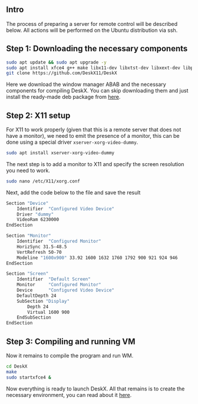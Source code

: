 
## Intro
The process of preparing a server for remote control will be described below. All actions will be performed on the Ubuntu distribution via ssh.

## Step 1: Downloading the necessary components
```bash
sudo apt update && sudo apt upgrade -y
sudo apt install xfce4 g++ make libx11-dev libxtst-dev libxext-dev libportal-dev libpipewire-0.3-dev git libsdl2-dev
git clone https://github.com/DeskX11/DeskX
```
Here we download the window manager ABAB and the necessary components for compiling DeskX. You can skip downloading them and just install the ready-made deb package from [here](https://github.com/DeskX11/DeskX/releases).

## Step 2: X11 setup
For X11 to work properly (given that this is a remote server that does not have a monitor), we need to emit the presence of a monitor, this can be done using a special driver `xserver-xorg-video-dummy`.
```bash
sudo apt install xserver-xorg-video-dummy
```
The next step is to add a monitor to X11 and specify the screen resolution you need to work.
```bash
sudo nano /etc/X11/xorg.conf
```
Next, add the code below to the file and save the result
```bash
Section "Device"
    Identifier  "Configured Video Device"
    Driver "dummy"
    VideoRam 6230000
EndSection

Section "Monitor"
    Identifier  "Configured Monitor"
    HorizSync 31.5-48.5
    VertRefresh 50-70
    Modeline "1600x900" 33.92 1600 1632 1760 1792 900 921 924 946
EndSection

Section "Screen"
    Identifier  "Default Screen"
    Monitor     "Configured Monitor"
    Device      "Configured Video Device"
    DefaultDepth 24
    SubSection "Display"
        Depth 24
        Virtual 1600 900
    EndSubSection
EndSection
```
## Step 3: Compiling and running VM
Now it remains to compile the program and run WM. 
```bash
cd DeskX
make
sudo startxfce4 &
```
Now everything is ready to launch DeskX. All that remains is to create the necessary environment, you can read about it [here](https://github.com/DeskX11/DeskX/blob/main/docs/howtouse.md).